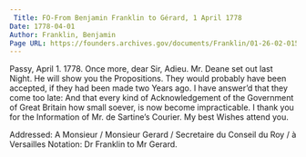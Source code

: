 ```yaml
---
 Title: FO-From Benjamin Franklin to Gérard, 1 April 1778
Date: 1778-04-01
Author: Franklin, Benjamin
Page URL: https://founders.archives.gov/documents/Franklin/01-26-02-0157
---
```


Passy, April 1. 1778.
Once more, dear Sir, Adieu. Mr. Deane set out last Night. He will show you the Propositions. They would probably have been accepted, if they had been made two Years ago. I have answer’d that they come too late: And that every kind of Acknowledgement of the Government of Great Britain how small soever, is now become impracticable. I thank you for the Information of Mr. de Sartine’s Courier. My best Wishes attend you.
 
Addressed: A Monsieur / Monsieur Gerard / Secretaire du Conseil du Roy / à Versailles
Notation: Dr Franklin to Mr Gerard.

